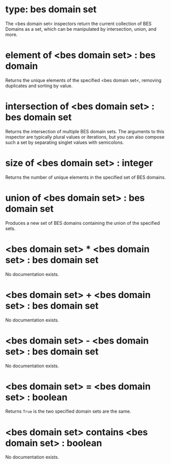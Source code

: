 # type: bes domain set

The &lt;bes domain set&lt; inspectors return the current collection of BES Domains as a set, which can be manipulated by intersection, union, and more.

# element of &lt;bes domain set&gt; : bes domain

Returns the unique elements of the specified &lt;bes domain set&lt;, removing duplicates and sorting by value.

# intersection of &lt;bes domain set&gt; : bes domain set

Returns the intersection of multiple BES domain sets. The arguments to this inspector are typically plural values or iterations, but you can also compose such a set by separating singlet values with semicolons.

# size of &lt;bes domain set&gt; : integer

Returns the number of unique elements in the specified set of BES domains.

# union of &lt;bes domain set&gt; : bes domain set

Produces a new set of BES domains containing the union of the specified sets.

# &lt;bes domain set&gt; * &lt;bes domain set&gt; : bes domain set

No documentation exists.

# &lt;bes domain set&gt; + &lt;bes domain set&gt; : bes domain set

No documentation exists.

# &lt;bes domain set&gt; - &lt;bes domain set&gt; : bes domain set

No documentation exists.

# &lt;bes domain set&gt; = &lt;bes domain set&gt; : boolean

Returns `True` is the two specified domain sets are the same.

# &lt;bes domain set&gt; contains &lt;bes domain set&gt; : boolean

No documentation exists.
